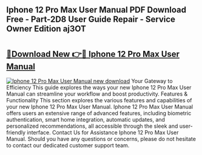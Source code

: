## Iphone 12 Pro Max User Manual PDF Download Free - Part-2D8 User Guide Repair - Service Owner Edition aj3OT

# <h2><a href="http://bc16773.oget.top/?id=Iphone+12+Pro+Max+User+Manual">🔗Download New 👉🔴 Iphone 12 Pro Max User Manual</a></h2>

[![Iphone 12 Pro Max User Manual new download](https://i.imgur.com/5g1atiW.png)](http://bc16773.oget.top/?id=Iphone+12+Pro+Max+User+Manual)
Your Gateway to Efficiency This guide explores the ways your new Iphone 12 Pro Max User Manual can streamline your workflow and boost productivity. Features & Functionality This section explores the various features and capabilities of your new Iphone 12 Pro Max User Manual. Iphone 12 Pro Max User Manual offers users an extensive range of advanced features, including biometric authentication, smart home integration, automatic updates, and personalized recommendations, all accessible through the sleek and user-friendly interface. Contact Us for Assistance Iphone 12 Pro Max User Manual. Should you have any questions or concerns, please do not hesitate to contact our dedicated customer support team.
